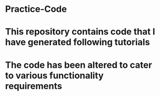 # Practice-Code
# This repository contains code that I have generated following tutorials
# The code has been altered to cater to various functionality requirements
